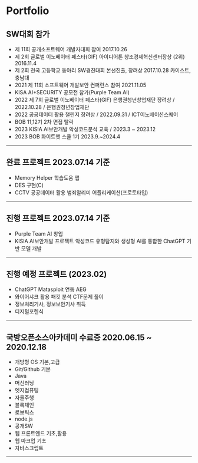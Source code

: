 # Portfolio

## SW대회 참가
- 제 11회 공개소프트웨어 개발자대회 참여 2017.10.26
- 제 2회 글로벌 이노베이터 페스타(GIF) 아이디어톤 창조경제혁신센터장상 (2위) 2016.11.4
- 제 2회 전국 고등학교 동아리 SW경진대회 본선진출, 장려상 2017.10.28 카이스트,충남대
- 2021 제 11회 소프트웨어 개발보안 컨퍼런스 참여 2021.11.05
- KISA AI+SECURITY 공모전 참가(Purple Team AI)
- 2022 제 7회 글로벌 이노베이터 페스타(GIF) 은행권청년창업재단 장려상 / 2022.10.28 / 은행권청년창업재단
- 2022 공공데이터 활용 챌린지 장려상 / 2022.09.31 / ICT이노베이션스퀘어
- BOB 11,12기 2차 면접 탈락
- 2023 KISIA AI보안개발 악성코드분석 교육 / 2023.3 ~ 2023.12
- 2023 BOB 화이트햇 스쿨 1기 2023.9.~2024.4
---------------------------------------------------
## 완료 프로젝트 2023.07.14 기준
- Memory Helper 학습도움 앱
- DES 구현(C)
- CCTV 공공데이터 활용 범죄알리미 어플리케이션(프로토타입)
---------------------------------------------------
## 진행 프로젝트 2023.07.14 기준
- Purple Team AI 창업
- KISIA AI보안개발 프로젝트 악성코드 유형탐지와 생성형 AI를 통합한 ChatGPT 기반 모델 개발
---------------------------------------------------
## 진행 예정 프로젝트 (2023.02)
- ChatGPT Matasploit 연동 AEG
- 와이어샤크 활용 패킷 분석 CTF문제 풀이
- 정보처리기사, 정보보안기사 취득
- 디지털포렌식 
---------------------------------------------------
## 국방오픈소스아카데미 수료증 2020.06.15 ~ 2020.12.18
- 개방형 OS 기본,고급
- Git/Github 기본
- Java
- 머신러닝
- 엣지컴퓨팅
- 자율주행
- 블록체인
- 로보틱스
- node.js
- 공개SW
- 웹 프론트엔드 기초,활용
- 웹 마크업 기초
- 자바스크립트
---------------------------------------------------
